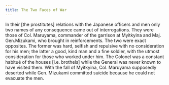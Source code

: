 ```yaml
---
title: The Two Faces of War
---
```


In their [the prostitutes] relations with the Japanese officers and men only two names of any consequence came out of interrogations. They were those of Col. Maruyama, commander of the garrison at Myitkyina and Maj. Gen.Mizukami, who brought in reinforcements. The two were exact opposites. The former was hard, selfish and repulsive with no consideration for his men; the latter a good, kind man and a fine soldier, with the utmost consideration for those who worked under him. The Colonel was a constant habitué of the houses [i.e. brothels] while the General was never known to have visited them. With the fall of Myitkyina, Col. Maruyama supposedly deserted while Gen. Mizukami committed suicide because he could not evacuate the men.
